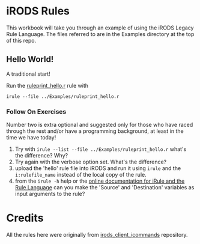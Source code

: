 # iRODS Rules

This workbook will take you through an example of using the iRODS Legacy Rule Language.
The files referred to are in the Examples directory at the top of this repo.

## Hello World!

A traditional start!

Run the [ruleprint_hello.r](../Examples/ruleprint_hello.r) rule with

`irule --file ../Examples/ruleprint_hello.r`

### Follow On Exercises

Number two is extra optional and suggested only for those who have raced through the rest and/or have a programming background, at least in the time we have today!

1. Try with `irule --list --file ../Examples/ruleprint_hello.r` what's the difference? Why?
2. Try again with the verbose option set. What's the difference? 
3. upload the 'hello' rule file into iRODS and run it using `irule` and the `i:rulefile_name` instead of the local copy of the rule.
4. from the `irule -h` help or the [online documentation for iRule and the Rule Language](https://docs.irods.org/4.2.8/icommands/user/#irule) can you make the 'Source' and 'Destination' variables as input arguments to the rule?


# Credits
All the rules here were originally from [irods_client_icommands](https://github.com/irods/irods_client_icommands/blob/master/test/rules/) repository.

